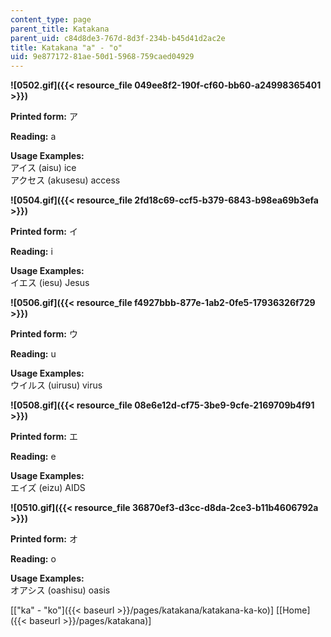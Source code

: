 ```yaml
---
content_type: page
parent_title: Katakana
parent_uid: c84d8de3-767d-8d3f-234b-b45d41d2ac2e
title: Katakana "a" - "o"
uid: 9e877172-81ae-50d1-5968-759caed04929
---
```


**![0502.gif]({{< resource_file 049ee8f2-190f-cf60-bb60-a24998365401 >}})**

**Printed form:** ア

**Reading:** a

**Usage Examples:**  
アイス (aisu) ice  
アクセス (akusesu) access

**![0504.gif]({{< resource_file 2fd18c69-ccf5-b379-6843-b98ea69b3efa >}})**

**Printed form:** イ

**Reading:** i

**Usage Examples:**  
イエス (iesu) Jesus

**![0506.gif]({{< resource_file f4927bbb-877e-1ab2-0fe5-17936326f729 >}})**

**Printed form:** ウ

**Reading:** u

**Usage Examples:**  
ウイルス (uirusu) virus

**![0508.gif]({{< resource_file 08e6e12d-cf75-3be9-9cfe-2169709b4f91 >}})**

**Printed form:** エ

**Reading:** e

**Usage Examples:**  
エイズ (eizu) AIDS

**![0510.gif]({{< resource_file 36870ef3-d3cc-d8da-2ce3-b11b4606792a >}})**

**Printed form:** オ

**Reading:** o

**Usage Examples:**  
オアシス (oashisu) oasis

  
\[["ka" - "ko"]({{< baseurl >}}/pages/katakana/katakana-ka-ko)\] \[[Home]({{< baseurl >}}/pages/katakana)\]